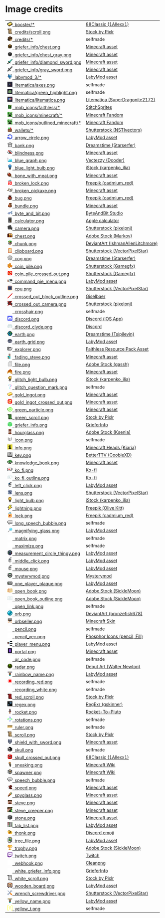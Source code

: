 # Image credits

<table>
  <tr>
    <td><a href="booster/"><img src="booster/drop.png" height=16em width=16em />&nbsp;&nbsp;booster/* </a></td>
    <td><a href="https://www.planetminecraft.com/texture-pack/88classic-8x8/">88Classic (1Allexx1)</a></td>
  </tr>
  <tr>
    <td><a href="credits/scroll.png"><img src="credits/scroll.png" height=16em width=16em />&nbsp;&nbsp;credits/scroll.png </a></td>
    <td><a href="https://web.archive.org/web/20221107162631/https://preview.pixlr.com/images/800wm/100/1/1001469300.jpg">Stock by Pixlr</a></td>
  </tr>
  <tr>
    <td><a href="credits/"><img src="credits/l3g7.png" height=16em width=16em />&nbsp;&nbsp;credits/* </a></td>
    <td>selfmade</td>
  </tr>
  <tr>
    <td><a href="griefer_info/chest.png"><img src="griefer_info/chest.png" height=16em width=16em />&nbsp;&nbsp;griefer_info/chest.png </a></td>
    <td><a href="https://assets.mcasset.cloud/1.19.2/assets/minecraft/textures/entity/chest/normal.png">Minecraft asset</a></td>
  </tr>
  <tr>
    <td><a href="griefer_info/chest_gray.png"><img src="griefer_info/chest_gray.png" height=16em width=16em />&nbsp;&nbsp;griefer_info/chest_gray.png </a></td>
    <td><a href="https://assets.mcasset.cloud/1.19.2/assets/minecraft/textures/entity/chest/normal.png">Minecraft asset</a></td>
  </tr>
  <tr>
    <td><a href="griefer_info/diamond_sword.png"><img src="griefer_info/diamond_sword.png" height=16em width=16em />&nbsp;&nbsp;griefer_info/diamond_sword.png </a></td>
    <td><a href="https://assets.mcasset.cloud/1.19.2/assets/minecraft/textures/item/diamond_sword.png">Minecraft asset</a></td>
  </tr>
  <tr>
    <td><a href="griefer_info/gray_sword.png"><img src="griefer_info/gray_sword.png" height=16em width=16em />&nbsp;&nbsp;griefer_info/gray_sword.png  </a></td>
    <td><a href="https://assets.mcasset.cloud/1.19.2/assets/minecraft/textures/item/diamond_sword.png">Minecraft asset</a></td>
  </tr>
  <tr>
  <tr>
    <td><a href="labymod_3/"><img src="labymod_3/labymod_logo.png" height=16em width=16em />&nbsp;&nbsp;labymod_3/* </a></td>
    <td><a href="https://labymod.net">LabyMod asset</a></td>
  </tr>
  <tr>
    <td><a href="litematica/axes.png"><img src="litematica/axes.png" height=16em width=16em />&nbsp;&nbsp;litematica/axes.png </a></td>
    <td>selfmade</td>
  </tr>
  <tr>
    <td><a href="litematica/green_highlight.png"><img src="litematica/green_highlight.png" height=16em width=16em />&nbsp;&nbsp;litematica/green_highlight.png </a></td>
    <td>selfmade</td>
  </tr>
  <tr>
    <td><a href="litematica/litematica.png"><img src="litematica/litematica.png" height=16em width=16em />&nbsp;&nbsp;litematica/litematica.png </a></td>
    <td><a href="https://github.com/maruohon/litematica/blob/54343aa6a4eaf71fb7a6ab38dd5c72ed3bf1b897/src/main/resources/assets/litematica/icon.png">Litematica (SuperDragonite2172)</a></td>
  </tr>
  <tr>
    <td><a href="mob_icons/faithless/"><img src="mob_icons/faithless/creeper.png" height=16em width=16em />&nbsp;&nbsp;mob_icons/faithless/* </a></td>
    <td><a href="https://www.curseforge.com/minecraft/texture-packs/faithless">StitchSprites</a></td>
  </tr>
  <tr>
    <td><a href="mob_icons/minecraft/"><img src="mob_icons/minecraft/creeper.png" height=16em width=16em />&nbsp;&nbsp;mob_icons/minecraft/* </a></td>
    <td><a href="https://static.wikia.nocookie.net/minecraft_gamepedia/images/4/40/EntityCSS.png/revision/latest">Minecraft Fandom</a></td>
  </tr>
  <tr>
    <td><a href="mob_icons/outlined_minecraft/"><img src="mob_icons/minecraft/creeper.png" height=16em width=16em />&nbsp;&nbsp;mob_icons/outlined_minecraft/* </a></td>
    <td><a href="https://static.wikia.nocookie.net/minecraft_gamepedia/images/4/40/EntityCSS.png/revision/latest">Minecraft Fandom</a></td>
  </tr>
  <tr>
    <td><a href="wallets/"><img src="wallets/inoutgoing.png" height=16em width=16em />&nbsp;&nbsp;wallets/*  </a></td>
    <td><a href="https://www.shutterstock.com/image-vector/pixel-art-game-cash-money-icons-2197122619">Shutterstock (NSTIvectors)</a></td>
  </tr>
  <tr>
    <td><a href="arrow_circle.png"><img src="arrow_circle.png" height=16em width=16em />&nbsp;&nbsp;arrow_circle.png </a></td>
    <td><a href="https://labymod.net">LabyMod asset</a></td>
  </tr>
  <tr>
    <td><a href="bank.png"><img src="bank.png" height=16em width=16em />&nbsp;&nbsp;bank.png </a></td>
    <td><a href="https://www.dreamstime.com/126816563">Dreamstime (Starserfer)</a></td>
  </tr>
  <tr>
    <td><a href="blindness.png"><img src="blindness.png" height=16em width=16em />&nbsp;&nbsp;blindness.png </a></td>
    <td><a href="https://assets.mcasset.cloud/1.19.2/assets/minecraft/textures/mob_effect/blindness.png">Minecraft asset</a></td>
  </tr>
  <tr>
    <td><a href="blue_graph.png"><img src="blue_graph.png" height=16em width=16em />&nbsp;&nbsp;blue_graph.png </a></td>
    <td><a href="https://www.vecteezy.com/vector-art/6470596-falling-chart-pixel-art-business-icon">Vectezzy (Dooder)</a></td>
  </tr>
  <tr>
    <td><a href="blue_light_bulb.png"><img src="blue_light_bulb.png" height=16em width=16em />&nbsp;&nbsp;blue_light_bulb.png </a></td>
    <td><a href="https://www.istockphoto.com/de/vektor/472679974-63963289">iStock (karpenko_ilia)</a></td>
  </tr>
  <tr>
    <td><a href="bone_with_meat.png"><img src="bone_with_meat.png" height=16em width=16em />&nbsp;&nbsp;bone_with_meat.png </a></td>
    <td><a href="https://assets.mcasset.cloud/1.19.2/assets/minecraft/textures/mob_effect/saturation.png">Minecraft asset</a></td>
  </tr>
  <tr>
    <td><a href="broken_lock.png"><img src="broken_lock.png" height=16em width=16em />&nbsp;&nbsp;broken_lock.png </a></td>
    <td><a href="https://www.freepik.com/premium-vector/door-lock-pixel-art-set-secure-lock-made-gold-steel-locked-unlocked-collection-8bit_25184624.htm">Freepik (cadmium_red)</a></td>
  </tr>
  <tr>
    <td><a href="broken_pickaxe.png"><img src="broken_pickaxe.png" height=16em width=16em />&nbsp;&nbsp;broken_pickaxe.png </a></td>
    <td><a href="https://assets.mcasset.cloud/1.19.2/assets/minecraft/textures/gui/container/stats_icons.png">Minecraft asset</a></td>
  </tr>
  <tr>
    <td><a href="bug.png"><img src="bug.png" height=16em width=16em />&nbsp;&nbsp;bug.png </a></td>
    <td><a href="https://www.freepik.com/premium-vector/insects-pixel-art-set-bugs-beetles-collection-8-bit-sprite_27501189.htm">Freepik (cadmium_red)</a></td>
  </tr>
  <tr>
    <td><a href="bundle.png"><img src="bundle.png" height=16em width=16em />&nbsp;&nbsp;bundle.png </a></td>
    <td><a href="https://assets.mcasset.cloud/1.19.2/assets/minecraft/textures/item/bundle_filled.png">Minecraft asset</a></td>
  </tr>
  <tr>
    <td><a href="byte_and_bit.png"><img src="byte_and_bit.png" height=16em width=16em />&nbsp;&nbsp;byte_and_bit.png </a></td>
    <td><a href="https://byteandbit.store/">ByteAndBit Studio</a></td>
  </tr>
  <tr>
    <td><a href="calculator.png"><img src="calculator.png" height=16em width=16em />&nbsp;&nbsp;calculator.png </a></td>
    <td><a href="https://apps.apple.com/us/app/calculator/id1069511488">Apple calculator</a></td>
  </tr>
  <tr>
    <td><a href="camera.png"><img src="camera.png" height=16em width=16em />&nbsp;&nbsp;camera.png </a></td>
    <td><a href="https://www.shutterstock.com/de/image-vector/movie-camera-pixel-art-32-bit-2191871743">Shutterstock (pixelpnj)</a></td>
  </tr>
  <tr>
    <td><a href="chest.png"><img src="chest.png" height=16em width=16em />&nbsp;&nbsp;chest.png </a></td>
    <td><a href="https://stock.adobe.com/de/images/set-of-pixel-boxes/192886298">Adobe Stock (Markov)</a></td>
  </tr>
  <tr>
    <td><a href="chunk.png"><img src="chunk.png" height=16em width=16em />&nbsp;&nbsp;chunk.png </a></td>
    <td><a href="https://www.deviantart.com/ishmanallenlitchmore/art/chunk-of-minecraft-382711453">DeviantArt (IshmanAllenLitchmore)</a></td>
  </tr>
  <tr>
    <td><a href="clipboard.png"><img src="clipboard.png" height=16em width=16em />&nbsp;&nbsp;clipboard.png </a></td>
    <td><a href="https://www.shutterstock.com/image-vector/clipboard-icon-notes-clean-sheet-paper-1044834838">Shutterstock (VectorPixelStar)</a></td>
  </tr>
  <tr>
    <td><a href="cog.png"><img src="cog.png" height=16em width=16em />&nbsp;&nbsp;cog.png </a></td>
    <td><a href="https://www.dreamstime.com/pixel-icon-cogwheel-pixel-icon-cogwheel-three-variants-fully-editable-image123561946">Dreamstime (Starserfer)</a></td>
  </tr>
  <tr>
    <td><a href="coin_pile.png"><img src="coin_pile.png" height=16em width=16em />&nbsp;&nbsp;coin_pile.png </a></td>
    <td><a href="https://www.shutterstock.com/image-vector/pixel-art-golden-coin-retro-video-1024225483">Shutterstock (Gamegfx)</a></td>
  </tr>
  <tr>
    <td><a href="coin_pile_crossed_out.png"><img src="coin_pile_crossed_out.png" height=16em width=16em />&nbsp;&nbsp;coin_pile_crossed_out.png </a></td>
    <td><a href="https://www.shutterstock.com/image-vector/pixel-art-golden-coin-retro-video-1024225483">Shutterstock (Gamegfx)</a></td>
  </tr>
  <tr>
    <td><a href="command_pie_menu.png"><img src="command_pie_menu.png" height=16em width=16em />&nbsp;&nbsp;command_pie_menu.png </a></td>
    <td><a href="https://labymod.net">LabyMod asset</a></td>
  </tr>
  <tr>
    <td><a href="cpu.png"><img src="cpu.png" height=16em width=16em />&nbsp;&nbsp;cpu.png </a></td>
    <td><a href="https://www.shutterstock.com/image-vector/electronics-pixel-art-icons-set-artificial-1508310176">Shutterstock (VectorPixelStar)</a></td>
  </tr>
  <tr>
    <td><a href="crossed_out_block_outline.png"><img src="crossed_out_block_outline.png" height=16em width=16em />&nbsp;&nbsp;crossed_out_block_outline.png </a></td>
    <td><a href="https://modrinth.com/mod/antighost">Giselbaer</a></td>
  </tr>
  <tr>
    <td><a href="crossed_out_camera.png"><img src="crossed_out_camera.png" height=16em width=16em />&nbsp;&nbsp;crossed_out_camera.png </a></td>
    <td><a href="https://www.shutterstock.com/de/image-vector/movie-camera-pixel-art-32-bit-2191871743">Shutterstock (pixelpnj)</a></td>
  </tr>
  <tr>
    <td><a href="crosshair.png"><img src="crosshair.png" height=16em width=16em />&nbsp;&nbsp;crosshair.png </a></td>
    <td>selfmade</td>
  </tr>
  <tr>
    <td><a href="discord.png"><img src="discord.png" height=16em width=16em />&nbsp;&nbsp;discord.png </a></td>
    <td><a href="https://apps.apple.com/de/app/discord-chatten-live-stream/id985746746">Discord (iOS App)</a></td>
  </tr>
  <tr>
    <td><a href="discord_clyde.png"><img src="discord_clyde.png" height=16em width=16em />&nbsp;&nbsp;discord_clyde.png </a></td>
    <td><a href="https://discord.com/branding">Discord</a></td>
  </tr>
  <tr>
    <td><a href="earth.png"><img src="earth.png" height=16em width=16em />&nbsp;&nbsp;earth.png </a></td>
    <td><a href="https://www.dreamstime.com/129325507">Dreamstime (Tsipilevin)</a></td>
  </tr>
  <tr>
    <td><a href="earth_grid.png"><img src="earth_grid.png" height=16em width=16em />&nbsp;&nbsp;earth_grid.png </a></td>
    <td><a href="https://labymod.net">LabyMod asset</a></td>
  </tr>
  <tr>
    <td><a href="explorer.png"><img src="explorer.png" height=16em width=16em />&nbsp;&nbsp;explorer.png </a></td>
    <td><a href="https://www.curseforge.com/minecraft/texture-packs/faithless">Faithless Resource Pack Asset</a></td>
  </tr>
  <tr>
    <td><a href="fading_steve.png"><img src="fading_steve.png" height=16em width=16em />&nbsp;&nbsp;fading_steve.png </a></td>
    <td><a href="https://assets.mcasset.cloud/1.19.2/assets/minecraft/textures/entity/steve.png">Minecraft asset</a></td>
  </tr>
  <tr>
    <td><a href="file.png"><img src="file.png" height=16em width=16em />&nbsp;&nbsp;file.png </a></td>
    <td><a href="https://stock.adobe.com/de/images/pixel-art-icon-document-file-illustration-vector/445483743">Adobe Stock (gassh)</a></td>
  </tr>
  <tr>
    <td><a href="fire.png"><img src="fire.png" height=16em width=16em />&nbsp;&nbsp;fire.png </a></td>
    <td><a href="https://assets.mcasset.cloud/1.19.2/assets/minecraft/textures/block/fire_0.png">Minecraft asset</a></td>
  </tr>
  <tr>
    <td><a href="glitch_light_bulb.png"><img src="glitch_light_bulb.png" height=16em width=16em />&nbsp;&nbsp;glitch_light_bulb.png </a></td>
    <td><a href="https://www.istockphoto.com/de/vektor/472679974-63963289">iStock (karpenko_ilia)</a></td>
  </tr>
  <tr>
    <td><a href="glitch_question_mark.png"><img src="glitch_question_mark.png" height=16em width=16em />&nbsp;&nbsp;glitch_question_mark.png </a></td>
    <td>selfmade</td>
  </tr>
  <tr>
    <td><a href="gold_ingot.png"><img src="gold_ingot.png" height=16em width=16em />&nbsp;&nbsp;gold_ingot.png </a></td>
    <td><a href="https://assets.mcasset.cloud/1.19.2/assets/minecraft/textures/item/gold_ingot.png">Minecraft asset</a></td>
  </tr>
  <tr>
    <td><a href="gold_ingot_crossed_out.png"><img src="gold_ingot_crossed_out.png" height=16em width=16em />&nbsp;&nbsp;gold_ingot_crossed_out.png </a></td>
    <td><a href="https://assets.mcasset.cloud/1.19.2/assets/minecraft/textures/item/gold_ingot.png">Minecraft asset</a></td>
  </tr>
  <tr>
    <td><a href="green_particle.png"><img src="green_particle.png" height=16em width=16em />&nbsp;&nbsp;green_particle.png </a></td>
    <td><a href="https://assets.mcasset.cloud/1.8.9/assets/minecraft/textures/particle/particles.png">Minecraft asset</a></td>
  </tr>
  <tr>
    <td><a href="green_scroll.png"><img src="green_scroll.png" height=16em width=16em />&nbsp;&nbsp;green_scroll.png </a></td>
    <td><a href="https://web.archive.org/web/20221107162631/https://preview.pixlr.com/images/800wm/100/1/1001469300.jpg">Stock by Pixlr</a></td>
  </tr>
  <tr>
    <td><a href="griefer_info.png"><img src="griefer_info.png" height=16em width=16em />&nbsp;&nbsp;griefer_info.png </a></td>
    <td><a href="https://www.griefer.info/img/block.png">GrieferInfo</a></td>
  </tr>
  <tr>
    <td><a href="hourglass.png"><img src="hourglass.png" height=16em width=16em />&nbsp;&nbsp;hourglass.png </a></td>
    <td><a href="https://stock.adobe.com/de/310886492">Adobe Stock (Ksenia)</a></td>
  </tr>
  <tr>
    <td><a href="icon.png"><img src="icon.png" height=16em width=16em />&nbsp;&nbsp;icon.png </a></td>
    <td>selfmade</td>
  </tr>
  <tr>
    <td><a href="info.png"><img src="info.png" height=16em width=16em />&nbsp;&nbsp;info.png </a></td>
    <td><a href="https://minecraft-heads.com/custom-heads/alphabet/24498">Minecraft Heads (Kiaria)</a></td>
  </tr>
  <tr>
    <td><a href="key.png"><img src="key.png" height=16em width=16em />&nbsp;&nbsp;key.png </a></td>
    <td><a href="https://betterttv.com/emotes/5c857788f779543bcdf37124">BetterTTV (CoobieXD)</a></td>
  </tr>
  <tr>
    <td><a href="knowledge_book.png"><img src="knowledge_book.png" height=16em width=16em />&nbsp;&nbsp;knowledge_book.png </a></td>
    <td><a href="https://assets.mcasset.cloud/1.19.2/assets/minecraft/textures/item/knowledge_book.png">Minecraft asset</a></td>
  </tr>
  <tr>
    <td><a href="ko_fi.png"><img src="ko_fi.png" height=16em width=16em />&nbsp;&nbsp;ko_fi.png </a></td>
    <td><a href="https://more.ko-fi.com/brand-assets">Ko-fi</a></td>
  </tr>
  <tr>
    <td><a href="ko_fi_outline.png"><img src="ko_fi_outline.png" height=16em width=16em />&nbsp;&nbsp;ko_fi_outline.png </a></td>
    <td><a href="https://more.ko-fi.com/brand-assets">Ko-fi</a></td>
  </tr>
  <tr>
    <td><a href="left_click.png"><img src="left_click.png" height=16em width=16em />&nbsp;&nbsp;left_click.png </a></td>
    <td><a href="https://labymod.net">LabyMod asset</a></td>
  </tr>
  <tr>
    <td><a href="lens.png"><img src="lens.png" height=16em width=16em />&nbsp;&nbsp;lens.png </a></td>
    <td><a href="https://www.shutterstock.com/image-vector/772538452">Shutterstock (VectorPixelStar)</a></td>
  </tr>
  <tr>
    <td><a href="light_bulb.png"><img src="light_bulb.png" height=16em width=16em />&nbsp;&nbsp;light_bulb.png </a></td>
    <td><a href="https://www.istockphoto.com/de/vektor/472679974-63963289">iStock (karpenko_ilia)</a></td>
  </tr>
  <tr>
    <td><a href="lightning.png"><img src="lightning.png" height=16em width=16em />&nbsp;&nbsp;lightning.png </a></td>
    <td><a href="https://www.freepik.com/premium-vector/vector-illustration-cute-pixel-art-icon-geek-lightning-element-style-90s-game_29366701.htm">Freepik (Olive Kitt)</a></td>
  </tr>
  <tr>
    <td><a href="lock.png"><img src="lock.png" height=16em width=16em />&nbsp;&nbsp;lock.png </a></td>
    <td><a href="https://www.freepik.com/premium-vector/door-lock-pixel-art-set-secure-lock-made-gold-steel-locked-unlocked-collection-8bit_25184624.htm">Freepik (cadmium_red)</a></td>
  </tr>
  <tr>
    <td><a href="long_speech_bubble.png"><img src="long_speech_bubble.png" height=16em width=16em />&nbsp;&nbsp;long_speech_bubble.png </a></td>
    <td>selfmade</td>
  </tr>
  <tr>
    <td><a href="magnifying_glass.png"><img src="magnifying_glass.png" height=16em width=16em />&nbsp;&nbsp;magnifying_glass.png </a></td>
    <td><a href="https://labymod.net">LabyMod asset</a></td>
  </tr>
  <tr>
    <td><a href="matrix.png"><img src="matrix.png" height=16em width=16em />&nbsp;&nbsp;matrix.png </a></td>
    <td>selfmade</td>
  </tr>
  <tr>
    <td><a href="maximize.png"><img src="maximize.png" height=16em width=16em />&nbsp;&nbsp;maximize.png </a></td>
    <td>selfmade</td>
  </tr>
  <tr>
    <td><a href="measurement_circle_thingy.png"><img src="measurement_circle_thingy.png" height=16em width=16em />&nbsp;&nbsp;measurement_circle_thingy.png </a></td>
    <td><a href="https://labymod.net">LabyMod asset</a></td>
  </tr>
  <tr>
    <td><a href="middle_click.png"><img src="middle_click.png" height=16em width=16em />&nbsp;&nbsp;middle_click.png </a></td>
    <td><a href="https://labymod.net">LabyMod asset</a></td>
  </tr>
  <tr>
    <td><a href="mouse.png"><img src="mouse.png" height=16em width=16em />&nbsp;&nbsp;mouse.png </a></td>
    <td><a href="https://labymod.net">LabyMod asset</a></td>
  </tr>
  <tr>
	<!-- https://d1fdloi71mui9q.cloudfront.net/IBa9YlxRAOTxKwqdO1LA_zGa80ENAU97bC0AU -->
    <td><a href="mysterymod.png"><img src="mysterymod.png" height=16em width=16em />&nbsp;&nbsp;mysterymod.png </a></td>
    <td><a href="https://linktr.ee/MysteryMod">Mysterymod</a></td>
  </tr>
  <tr>
    <td><a href="one_player_plaque.png"><img src="one_player_plaque.png" height=16em width=16em />&nbsp;&nbsp;one_player_plaque.png </a></td>
    <td><a href="https://labymod.net">LabyMod asset</a></td>
  </tr>
  <tr>
    <td><a href="open_book.png"><img src="open_book.png" height=16em width=16em />&nbsp;&nbsp;open_book.png </a></td>
    <td><a href="https://stock.adobe.com/es/images/different-books-pixel-art-set-fantasy-tome-folio-collection-open-closed-textbooks-8-bit-sprite-game-development-mobile-app-isolated-vector-illustration/502502076">Adobe Stock (SickleMoon)</a></td>
  </tr>
  <tr>
    <td><a href="open_book_outline.png"><img src="open_book_outline.png" height=16em width=16em />&nbsp;&nbsp;open_book_outline.png </a></td>
    <td><a href="https://stock.adobe.com/es/images/different-books-pixel-art-set-fantasy-tome-folio-collection-open-closed-textbooks-8-bit-sprite-game-development-mobile-app-isolated-vector-illustration/502502076">Adobe Stock (SickleMoon)</a></td>
  </tr>
  <tr>
    <td><a href="open_link.png"><img src="open_link.png" height=16em width=16em />&nbsp;&nbsp;open_link.png </a></td>
    <td>selfmade</td>
  </tr>
  <tr>
    <td><a href="orb.png"><img src="orb.png" height=16em width=16em />&nbsp;&nbsp;orb.png </a></td>
    <td><a href="https://www.deviantart.com/bronzefish678/art/Pixel-orb-thing-245073608">DeviantArt (bronzefish678)</a></td>
  </tr>
  <tr>
    <td><a href="orbseller.png"><img src="orbseller.png" height=16em width=16em />&nbsp;&nbsp;orbseller.png </a></td>
    <td><a href="https://textures.minecraft.net/texture/ef686fbf016e1458f7f9a9850f38ef7fd6ae1d28bc241ac0c0686f77fdbb4b61">Minecraft Skin</a></td>
  </tr>
  <tr>
    <td><a href="pencil.png"><img src="pencil.png" height=16em width=16em />&nbsp;&nbsp;pencil.png </a></td>
    <td>selfmade</td>
  </tr>
  <tr>
    <td><a href="pencil_vec.png"><img src="pencil_vec.png" height=16em width=16em />&nbsp;&nbsp;pencil_vec.png </a></td>
    <td><a href="https://phosphoricons.com/">Phosphor Icons (pencil, Fill)</a></td>
  </tr>
  <tr>
    <td><a href="player_menu.png"><img src="player_menu.png" height=16em width=16em />&nbsp;&nbsp;player_menu.png </a></td>
    <td><a href="https://labymod.net">LabyMod asset</a></td>
  </tr>
  <tr>
    <td><a href="portal.png"><img src="portal.png" height=16em width=16em />&nbsp;&nbsp;portal.png </a></td>
    <td><a href="https://assets.mcasset.cloud/1.19.2/assets/minecraft/textures/block/nether_portal.png">Minecraft asset</a></td>
  </tr>
  <tr>
    <td><a href="qr_code.png"><img src="qr_code.png" height=16em width=16em />&nbsp;&nbsp;qr_code.png </a></td>
    <td>selfmade</td>
  </tr>
  <tr>
    <td><a href="radar.png"><img src="radar.png" height=16em width=16em />&nbsp;&nbsp;radar.png </a></td>
    <td><a href="https://walternewton.tumblr.com/64762433376">Debut Art (Walter Newton)</a></td>
  </tr>
  <tr>
    <td><a href="rainbow_name.png"><img src="rainbow_name.png" height=16em width=16em />&nbsp;&nbsp;rainbow_name.png </a></td>
    <td><a href="https://labymod.net">LabyMod asset</a></td>
  </tr>
  <tr>
    <td><a href="recording_red.png"><img src="recording_red.png" height=16em width=16em />&nbsp;&nbsp;recording_red.png </a></td>
    <td>selfmade</td>
  </tr>
  <tr>
    <td><a href="recording_white.png"><img src="recording_white.png" height=16em width=16em />&nbsp;&nbsp;recording_white.png </a></td>
    <td>selfmade</td>
  </tr>
  <tr>
    <td><a href="red_scroll.png"><img src="red_scroll.png" height=16em width=16em />&nbsp;&nbsp;red_scroll.png </a></td>
    <td><a href="https://web.archive.org/web/20221107162631/https://preview.pixlr.com/images/800wm/100/1/1001469300.jpg">Stock by Pixlr</a></td>
  </tr>
  <tr>
    <td><a href="regex.png"><img src="regex.png" height=16em width=16em />&nbsp;&nbsp;regex.png </a></td>
    <td><a href="https://github.com/gskinner/regexr/blob/98a0d9332cbd86cfe958232b4664ab4afff03b9b/assets/icons/android-chrome-512x512.png">RegExr (gskinner)</a></td>
  </tr>
  <tr>
    <td><a href="rocket.png"><img src="rocket.png" height=16em width=16em />&nbsp;&nbsp;rocket.png </a></td>
    <td><a href="https://www.redbubble.com/de/i/sticker/Pixel-Raketenschiff-auf-Wei%C3%9F-von-Rocket-To-Pluto/53450460.EJUG5">Rocket-To-Pluto</a></td>
  </tr>
  <tr>
    <td><a href="rotations.png"><img src="rotations.png" height=16em width=16em />&nbsp;&nbsp;rotations.png </a></td>
    <td>selfmade</td>
  </tr>
  <tr>
    <td><a href="ruler.png"><img src="ruler.png" height=16em width=16em />&nbsp;&nbsp;ruler.png </a></td>
    <td>selfmade</td>
  </tr>
  <tr>
    <td><a href="scroll.png"><img src="scroll.png" height=16em width=16em />&nbsp;&nbsp;scroll.png </a></td>
    <td><a href="https://web.archive.org/web/20221107162631/https://preview.pixlr.com/images/800wm/100/1/1001469300.jpg">Stock by Pixlr</a></td>
  </tr>
  <tr>
    <td><a href="shield_with_sword.png"><img src="shield_with_sword.png" height=16em width=16em />&nbsp;&nbsp;shield_with_sword.png </a></td>
    <td><a href="https://assets.mcasset.cloud/1.19.2/assets/minecraft/textures/mob_effect/resistance.png">Minecraft asset</a></td>
  </tr>
  <tr>
    <td><a href="skull.png"><img src="skull.png" height=16em width=16em />&nbsp;&nbsp;skull.png </a></td>
    <td>selfmade</td>
  </tr>
  <tr>
    <td><a href="skull_crossed_out.png"><img src="skull_crossed_out.png" height=16em width=16em />&nbsp;&nbsp;skull_crossed_out.png </a></td>
    <td><a href="https://www.planetminecraft.com/texture-pack/88classic-8x8/">88Classic (1Allexx1)</a></td>
  </tr>
  <tr>
    <td><a href="sneaking.png"><img src="sneaking.png" height=16em width=16em />&nbsp;&nbsp;sneaking.png </a></td>
    <td><a href="https://minecraft.wiki/images/Sneaking_Alex.png?7e51d">Minecraft Wiki</a></td>
  </tr>
  <tr>
    <td><a href="spawner.png"><img src="spawner.png" height=16em width=16em />&nbsp;&nbsp;spawner.png </a></td>
    <td><a href="https://minecraft.wiki/images/thumb/Spawner_with_fire.png/150px-Spawner_with_fire.png?01b06">Minecraft Wiki</a></td>
  </tr>
  <tr>
    <td><a href="speech_bubble.png"><img src="speech_bubble.png" height=16em width=16em />&nbsp;&nbsp;speech_bubble.png </a></td>
    <td>selfmade</td>
  </tr>
  <tr>
    <td><a href="speed.png"><img src="speed.png" height=16em width=16em />&nbsp;&nbsp;speed.png </a></td>
    <td><a href="https://assets.mcasset.cloud/1.19.2/assets/minecraft/textures/mob_effect/speed.png">Minecraft asset</a></td>
  </tr>
  <tr>
    <td><a href="spyglass.png"><img src="spyglass.png" height=16em width=16em />&nbsp;&nbsp;spyglass.png </a></td>
    <td><a href="https://assets.mcasset.cloud/1.19.2/assets/minecraft/textures/item/spyglass.png">Minecraft asset</a></td>
  </tr>
  <tr>
    <td><a href="steve.png"><img src="steve.png" height=16em width=16em />&nbsp;&nbsp;steve.png </a></td>
    <td><a href="https://assets.mcasset.cloud/1.19.2/assets/minecraft/textures/entity/steve.png">Minecraft asset</a></td>
  </tr>
  <tr>
    <td><a href="steve_creeper.png"><img src="steve_creeper.png" height=16em width=16em />&nbsp;&nbsp;steve_creeper.png </a></td>
    <td><a href="https://assets.mcasset.cloud/1.19.2/assets/minecraft/textures/entity/steve.png">Minecraft asset</a></td>
  </tr>
  <tr>
    <td><a href="stone.png"><img src="stone.png" height=16em width=16em />&nbsp;&nbsp;stone.png </a></td>
    <td><a href="https://assets.mcasset.cloud/1.19.2/assets/minecraft/textures/block/stone.png">Minecraft asset</a></td>
  </tr>
  <tr>
    <td><a href="tab_list.png"><img src="tab_list.png" height=16em width=16em />&nbsp;&nbsp;tab_list.png </a></td>
    <td><a href="https://labymod.net">LabyMod asset</a></td>
  </tr>
  <tr>
    <td><a href="thonk.png"><img src="thonk.png" height=16em width=16em />&nbsp;&nbsp;thonk.png  </a></td>
    <td><a href="https://cdn.discordapp.com/emojis/1075141032284524564.webp?size=128&quality=lossless">Discord emoji</a></td>
  </tr>
  <tr>
    <td><a href="tree_file.png"><img src="tree_file.png" height=16em width=16em />&nbsp;&nbsp;tree_file.png </a></td>
    <td><a href="https://labymod.net">LabyMod asset</a></td>
  </tr>
  <tr>
    <td><a href="trophy.png"><img src="trophy.png" height=16em width=16em />&nbsp;&nbsp;trophy.png </a></td>
    <td><a href="https://stock.adobe.com/de/images/winner-cups-gold-silver-and-bronze-pixel-art-icon-set-first-second-and-third-place-trophies-logo-collection-8-bit-sprite-game-development-mobile-app-isolated-vector-illustration/493281225">Adobe Stock (SickleMoon)</a></td>
  </tr>
  <tr>
    <td><a href="twitch.png"><img src="twitch.png" height=16em width=16em />&nbsp;&nbsp;twitch.png </a></td>
    <td><a href="https://www.twitch.tv/p/press-center/">Twitch</a></td>
  </tr>
  <tr>
    <td><a href="webhook.png"><img src="webhook.png" height=16em width=16em />&nbsp;&nbsp;webhook.png </a></td>
    <td><a href="https://de.cleanpng.com/png-agix7q">Cleanpng</a></td>
  </tr>
  <tr>
    <td><a href="white_griefer_info.png"><img src="white_griefer_info.png" height=16em width=16em />&nbsp;&nbsp;white_griefer_info.png </a></td>
    <td><a href="https://www.griefer.info/img/block.png">GrieferInfo</a></td>
  </tr>
  <tr>
    <td><a href="white_scroll.png"><img src="white_scroll.png" height=16em width=16em />&nbsp;&nbsp;white_scroll.png </a></td>
    <td><a href="https://web.archive.org/web/20221107162631/https://preview.pixlr.com/images/800wm/100/1/1001469300.jpg">Stock by Pixlr</a></td>
  </tr>
  <tr>
    <td><a href="wooden_board.png"><img src="wooden_board.png" height=16em width=16em />&nbsp;&nbsp;wooden_board.png </a></td>
    <td><a href="https://labymod.net">LabyMod asset</a></td>
  </tr>
  <tr>
    <td><a href="wrench_screwdriver.png"><img src="wrench_screwdriver.png" height=16em width=16em />&nbsp;&nbsp;wrench_screwdriver.png </a></td>
    <td><a href="https://www.shutterstock.com/image-vector/wrench-screwdriver-pixel-art-settings-icon-773305213">Shutterstock (VectorPixelStar)</a></td>
  </tr>
  <tr>
    <td><a href="yellow_name.png"><img src="yellow_name.png" height=16em width=16em />&nbsp;&nbsp;yellow_name.png </a></td>
    <td><a href="https://labymod.net">LabyMod asset</a></td>
  </tr>
  <tr>
    <td><a href="yellow_t.png"><img src="yellow_t.png" height=16em width=16em />&nbsp;&nbsp;yellow_t.png </a></td>
    <td>selfmade</td>
  </tr>
</table>
